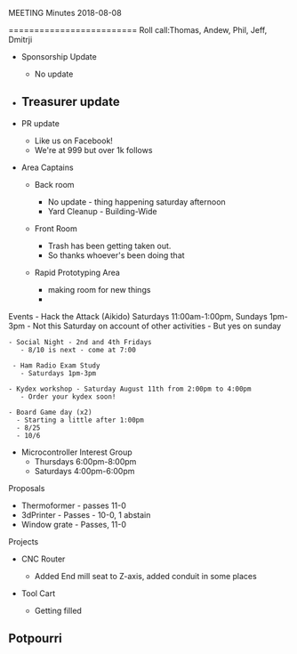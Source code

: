 MEETING Minutes 2018-08-08

=========================
Roll call:Thomas, Andew, Phil, Jeff, Dmitrji

- Sponsorship Update
  - No update
 

- Treasurer update    
  -

- PR update
  - Like us on Facebook!
  - We're at 999 but over 1k follows
 

- Area Captains
  - Back room
    - No update - thing happening saturday afternoon
    - Yard Cleanup - Building-Wide

  - Front Room
    - Trash has been getting taken out.
    - So thanks whoever's been doing that

  - Rapid Prototyping Area
    - making room for new things
    - 
 
Events
    - Hack the Attack (Aikido)  Saturdays 11:00am-1:00pm, Sundays 1pm-3pm
       - Not this Saturday on account of other activities
       - But yes on sunday

    - Social Night - 2nd and 4th Fridays
       - 8/10 is next - come at 7:00
    
     - Ham Radio Exam Study
       - Saturdays 1pm-3pm 
    
    - Kydex workshop - Saturday August 11th from 2:00pm to 4:00pm
       - Order your kydex soon!

    - Board Game day (x2)
      - Starting a little after 1:00pm
      - 8/25
      - 10/6

   - Microcontroller Interest Group
      - Thursdays 6:00pm-8:00pm
      - Saturdays 4:00pm-6:00pm

Proposals
  - Thermoformer - passes 11-0
  - 3dPrinter - Passes - 10-0, 1 abstain
  - Window grate - Passes, 11-0 


Projects
 
  - CNC Router
    - Added End mill seat to Z-axis, added conduit in some places

  - Tool Cart 
    - Getting filled
    

Potpourri
  -
















